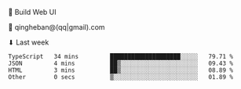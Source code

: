 🧙 Build Web UI

📧 qingheban@(qq|gmail).com

⬇ Last week

<!--START_SECTION:waka-->

```text
TypeScript   34 mins         ████████████████████░░░░░   79.71 %
JSON         4 mins          ██▒░░░░░░░░░░░░░░░░░░░░░░   09.43 %
HTML         3 mins          ██▒░░░░░░░░░░░░░░░░░░░░░░   08.89 %
Other        0 secs          ▒░░░░░░░░░░░░░░░░░░░░░░░░   01.89 %
```

<!--END_SECTION:waka-->

<!--
**banqinghe/banqinghe** is a ✨ _special_ ✨ repository because its `README.md` (this file) appears on your GitHub profile.

Here are some ideas to get you started:

- 🔭 I’m currently working on ...
- 🌱 I’m currently learning ...
- 👯 I’m looking to collaborate on ...
- 🤔 I’m looking for help with ...
- 💬 Ask me about ...
- 📫 How to reach me: ...
- 😄 Pronouns: ...
- ⚡ Fun fact: ...
-->
